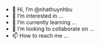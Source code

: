 - 👋 Hi, I’m @nhathuynhbu
- 👀 I’m interested in ...
- 🌱 I’m currently learning ...
- 💞️ I’m looking to collaborate on ...
- 📫 How to reach me ...

<!---
nhathuynhbu/nhathuynhbu is a ✨ special ✨ repository because its `README.md` (this file) appears on your GitHub profile.
You can click the Preview link to take a look at your changes.
--->
